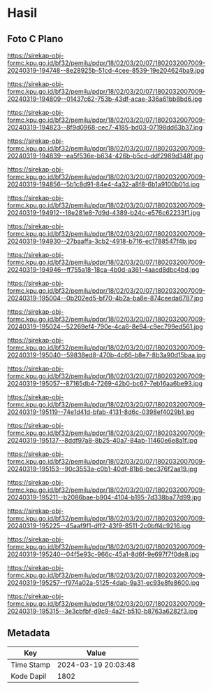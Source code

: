 # Hasil

## Foto C Plano

https://sirekap-obj-formc.kpu.go.id/bf32/pemilu/pdpr/18/02/03/20/07/1802032007009-20240319-194748--8e28925b-51cd-4cee-8539-19e204624ba9.jpg

https://sirekap-obj-formc.kpu.go.id/bf32/pemilu/pdpr/18/02/03/20/07/1802032007009-20240319-194809--01437c62-753b-43df-acae-336a61bb8bd6.jpg

https://sirekap-obj-formc.kpu.go.id/bf32/pemilu/pdpr/18/02/03/20/07/1802032007009-20240319-194823--8f9d0968-cec7-4185-bd03-07198dd63b37.jpg

https://sirekap-obj-formc.kpu.go.id/bf32/pemilu/pdpr/18/02/03/20/07/1802032007009-20240319-194839--ea5f536e-b634-426b-b5cd-ddf2989d348f.jpg

https://sirekap-obj-formc.kpu.go.id/bf32/pemilu/pdpr/18/02/03/20/07/1802032007009-20240319-194856--5b1c8d91-84e4-4a32-a8f8-6b1a9100b01d.jpg

https://sirekap-obj-formc.kpu.go.id/bf32/pemilu/pdpr/18/02/03/20/07/1802032007009-20240319-194912--18e281e8-7d9d-4389-b24c-e576c62233f1.jpg

https://sirekap-obj-formc.kpu.go.id/bf32/pemilu/pdpr/18/02/03/20/07/1802032007009-20240319-194930--27baaffa-3cb2-4918-b716-ec1788547f4b.jpg

https://sirekap-obj-formc.kpu.go.id/bf32/pemilu/pdpr/18/02/03/20/07/1802032007009-20240319-194946--ff755a18-18ca-4b0d-a361-4aacd8dbc4bd.jpg

https://sirekap-obj-formc.kpu.go.id/bf32/pemilu/pdpr/18/02/03/20/07/1802032007009-20240319-195004--0b202ed5-bf70-4b2a-ba8e-874ceeda6787.jpg

https://sirekap-obj-formc.kpu.go.id/bf32/pemilu/pdpr/18/02/03/20/07/1802032007009-20240319-195024--52269ef4-790e-4ca6-8e94-c9ec799ed561.jpg

https://sirekap-obj-formc.kpu.go.id/bf32/pemilu/pdpr/18/02/03/20/07/1802032007009-20240319-195040--59838ed8-470b-4c66-b8e7-8b3a90d15baa.jpg

https://sirekap-obj-formc.kpu.go.id/bf32/pemilu/pdpr/18/02/03/20/07/1802032007009-20240319-195057--87165db4-7269-42b0-bc67-7eb16aa6be93.jpg

https://sirekap-obj-formc.kpu.go.id/bf32/pemilu/pdpr/18/02/03/20/07/1802032007009-20240319-195119--74e1d41d-bfab-4131-8d6c-0398ef4029b1.jpg

https://sirekap-obj-formc.kpu.go.id/bf32/pemilu/pdpr/18/02/03/20/07/1802032007009-20240319-195137--8ddf97a8-8b25-40a7-84ab-11460e6e8a1f.jpg

https://sirekap-obj-formc.kpu.go.id/bf32/pemilu/pdpr/18/02/03/20/07/1802032007009-20240319-195153--90c3553a-c0b1-40df-81b6-bec376f2aa19.jpg

https://sirekap-obj-formc.kpu.go.id/bf32/pemilu/pdpr/18/02/03/20/07/1802032007009-20240319-195211--b2086bae-b904-4104-b195-7d338ba77d99.jpg

https://sirekap-obj-formc.kpu.go.id/bf32/pemilu/pdpr/18/02/03/20/07/1802032007009-20240319-195225--45aaf9f1-dff2-43f9-8511-2c0bff4c9216.jpg

https://sirekap-obj-formc.kpu.go.id/bf32/pemilu/pdpr/18/02/03/20/07/1802032007009-20240319-195240--04f5e93c-966c-45a1-8d6f-9e697f7f0de8.jpg

https://sirekap-obj-formc.kpu.go.id/bf32/pemilu/pdpr/18/02/03/20/07/1802032007009-20240319-195257--f974a02a-5125-4dab-9a31-ec93e8fe8600.jpg

https://sirekap-obj-formc.kpu.go.id/bf32/pemilu/pdpr/18/02/03/20/07/1802032007009-20240319-195315--3e3cbfbf-d9c9-4a2f-b510-b8763a6282f3.jpg


## Metadata

| Key        | Value               |
| ---------- | ------------------- |
| Time Stamp | 2024-03-19 20:03:48 |
| Kode Dapil | 1802                |



